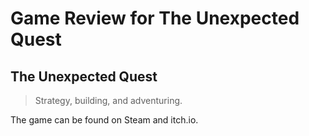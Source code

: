 # Game Review for The Unexpected Quest

## The Unexpected Quest
> Strategy, building, and adventuring.
>
The game can be found on Steam and itch.io.
